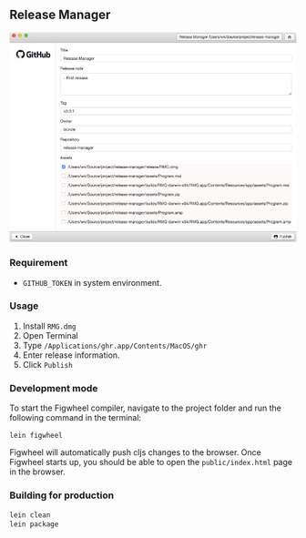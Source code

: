 ## Release Manager

![](images/RMG.png)

### Requirement

- `GITHUB_TOKEN` in system environment.

### Usage

1. Install `RMG.dmg`
2. Open Terminal
3. Type `/Applications/ghr.app/Contents/MacOS/ghr`
4. Enter release information.
5. Click `Publish`

### Development mode

To start the Figwheel compiler, navigate to the project folder and run the following command in the terminal:

```
lein figwheel
```

Figwheel will automatically push cljs changes to the browser.
Once Figwheel starts up, you should be able to open the `public/index.html` page in the browser.


### Building for production

```
lein clean
lein package
```
